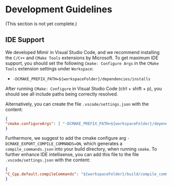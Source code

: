 # Development Guidelines

(This section is not yet complete.)

## IDE Support

We developed Mimir in Visual Studio Code, and we recommend installing the `C/C++` and `CMake Tools` extensions by Microsoft.
To get maximum IDE support, you should set the following `Cmake: Configure Args` in the `CMake Tools` extension settings under `Workspace`:

-  `-DCMAKE_PREFIX_PATH=${workspaceFolder}/dependencies/installs`

After running `CMake: Configure` in Visual Studio Code (ctrl + shift + p), you should see all include paths being correctly resolved.

Alternatively, you can create the file `.vscode/settings.json` with the content:

```json
{
"cmake.configureArgs": [ "-DCMAKE_PREFIX_PATH=${workspaceFolder}/dependencies/installs" ]
}
```

Furthermore, we suggest to add the cmake configure arg `-DCMAKE_EXPORT_COMPILE_COMMANDS=ON`, which generates a `compile_commands.json` into your build directory, when running `cmake`. To further enhance IDE intellisense, you can add this file to the file `.vscode/settings.json` with the content:

```json
{
"C_Cpp.default.compileCommands": "${workspaceFolder}/build/compile_commands.json"
}
```